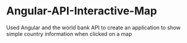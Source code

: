 # Angular-API-Interactive-Map
Used Angular and the world bank API to create an application to show simple country information when clicked on a map
